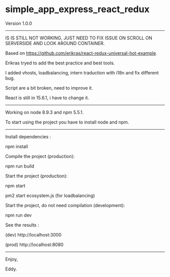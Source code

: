 # simple_app_express_react_redux

Version 1.0.0

---------------------

IS IS STILL NOT WORKING, JUST NEED TO FIX ISSUE ON SCROLL ON SERVERSIDE AND LOOK AROUND CONTAINER.

Based on https://github.com/erikras/react-redux-universal-hot-example.

Erikras tryed to add the best practice and best tools.

I added vhosts, loadbalancing, intern traduction with i18n and fix different bug.

Script are a bit broken, need to improve it.

React is still in 15.6.1, i have to change it.

---------------------

Working on node 8.9.3 and npm 5.5.1.

To start using the project you have to install node and npm.

---------------------

Install dependencies :

npm install

Compile the project (production):

npm run build

Start the project (production):

npm start

pm2 start ecosystem.js (for loadbalancing)

Start the project, do not need compilation (development):

npm run dev

See the results :

(dev) http://localhost:3000

(prod) http://localhost:8080

---------------------

Enjoy,

Eddy.
